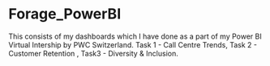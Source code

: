 # Forage_PowerBI
This consists of my dashboards which I have done as a part of my Power BI Virtual Intership by PWC Switzerland. Task 1 - Call Centre Trends, Task 2 - Customer Retention , Task3 - Diversity &amp; Inclusion.
